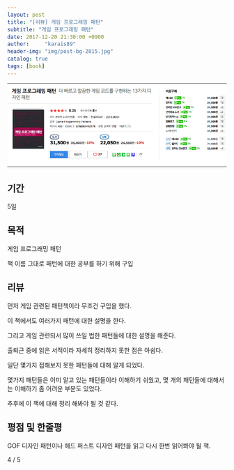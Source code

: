 ```yaml
---
layout: post
title: "[리뷰] 게임 프로그래밍 패턴"
subtitle: "게임 프로그래밍 패턴"
date: 2017-12-20 21:30:00 +0900
author:     "karais89"
header-img: "img/post-bg-2015.jpg"
catalog: true
tags: [book]
---
```


![book image](/img/in-post/book/9.png)

## 기간

5일

## 목적

게임 프로그래밍 패턴

책 이름 그대로 패턴에 대한 공부를 하기 위해 구입

## 리뷰

먼저 게임 관련된 패턴책이라 무조건 구입을 했다.

이 책에서도 여러가지 패턴에 대한 설명을 한다.

그리고 게임 관련되서 많이 쓰일 법한 패턴들에 대한 설명을 해준다.

출퇴근 중에 읽은 서적이라 자세히 정리하지 못한 점은 아쉽다.

일단 몇가지 접해보지 못한 패턴들에 대해 알게 되었다.

몇가지 패턴들은 이미 알고 있는 패턴들이라 이해하기 쉬웠고, 몇 개의 패턴들에 대해서는 이해하기 좀 어려운 부분도 있었다.

추후에 이 책에 대해 정리 해봐야 될 것 같다.

## 평점 및 한줄평

GOF 디자인 패턴이나 헤드 퍼스트 디자인 패턴을 읽고 다시 한번 읽어봐야 될 책.

4 / 5